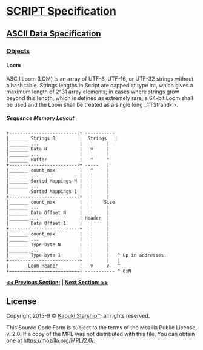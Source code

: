 # [SCRIPT Specification](../../readme.md)

## [ASCII Data Specification](../readme.md)

### [Objects](readme.md)

#### Loom

ASCII Loom (LOM) is an array of UTF-8, UTF-16, or UTF-32 strings without a hash table. Strings lengths in Script are capped at type int, which gives a maximum length of 2^31 array elements; in cases where strings grow beyond this length, which is defined as extremely rare, a 64-bit Loom shall be used and the Loom shall be treated as a single long _::TStrand<>.

##### Sequence Memory Layout

```AsciiArt
+--------------------------+ -----------
|_______ Strings 0         |  Strings   |
|_______ ...               |   |     |
|_______ Data N            |   v     |
|_______ ...               |   |     |
|_______ Buffer            |   ^     ^
+--------------------------+ -----   |
|_______ count_max         |   ^     |
|_______ ...               |   |     |
|_______ Sorted Mappings N |   |     |
|_______ ...               |   |     |
|        Sorted Mappings 1 |   |     |
+--------------------------+   |     |
|_______ count_max         |   |    Size
|_______ ...               |   |     |
|_______ Data Offset N     |   |     |
|_______ ...               | Header  |
|        Data Offset 1     |   |     |
+--------------------------+   |     |
|_______ count_max         |   |     |
|_______ ...               |   |     |
|_______ Type byte N       |   |     |
|_______ ...               |   |     |
|        Type byte 1       |   |     |   ^ Up in addresses.
+--------------------------+   |     |   |
|       Loom Header        |   v     v   ^
+==========================+ ----------- ^ 0xN
```

**[<< Previous Section:](./readme.md) | [Next Section: >>](./readme.md)**

## License

Copyright 2015-9 © [Kabuki Starship™](https://kabukistarship.com); all rights reserved.

This Source Code Form is subject to the terms of the Mozilla Public License, v. 2.0. If a copy of the MPL was not distributed with this file, You can obtain one at <https://mozilla.org/MPL/2.0/>.
